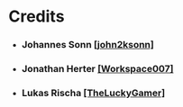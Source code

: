 # Credits

* ### Johannes Sonn [[john2ksonn]](https://github.com/john2ksonn)
* ### Jonathan Herter [[Workspace007]](https://github.com/Workspace007)
* ### Lukas Rischa [[TheLuckyGamer]](https://github.com/TheLuckyGamer)

